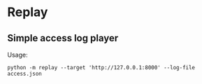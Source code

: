 # Replay
## Simple access log player

Usage:

    python -m replay --target 'http://127.0.0.1:8000' --log-file access.json